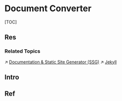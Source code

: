 # Document Converter

[TOC]



## Res
### Related Topics
↗ [Documentation & Static Site Generator (SSG)](../../../../Software%20Engineering/👾%20Web%20Development/🖥️%20Web%20FrontEnd%20Dev/🤖%20WebApps/Documentation%20&%20Static%20Site%20Generator%20(SSG)/Documentation%20&%20Static%20Site%20Generator%20(SSG).md)
↗ [Jekyll](../../../../Software%20Engineering/👾%20Web%20Development/🖥️%20Web%20FrontEnd%20Dev/🤖%20WebApps/Documentation%20&%20Static%20Site%20Generator%20(SSG)/Jekyll.md)



## Intro


## Ref

